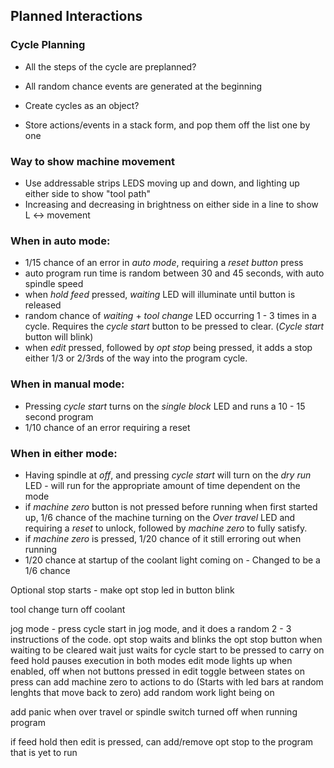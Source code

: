## Planned Interactions


### Cycle Planning

- All the steps of the cycle are preplanned?
- All random chance events are generated at the beginning
- Create cycles as an object?

- Store actions/events in a stack form, and pop them off the list one by one


### Way to show machine movement

- Use addressable strips LEDS moving up and down, and lighting up either side to show "tool path"
- Increasing and decreasing in brightness on either side in a line to show L <-> movement


### When in auto mode:
 
 - 1/15 chance of an error in *auto mode*, requiring a *reset button* press
 - auto program run time is random between 30 and 45 seconds, with auto spindle speed
 - when *hold feed* pressed, *waiting* LED will illuminate until button is released
 - random chance of *waiting* + *tool change* LED occurring 1 - 3 times in a cycle. Requires the *cycle start* button to be pressed to clear. (*Cycle start* button will blink)
 - when *edit* pressed, followed by *opt stop* being pressed, it adds a stop either 1/3 or 2/3rds of the way into the program cycle.

### When in manual mode:

- Pressing *cycle start* turns on the *single block* LED and runs a 10 - 15 second program
- 1/10 chance of an error requiring a reset

### When in either mode: 

- Having spindle at *off*, and pressing *cycle start* will turn on the *dry run* LED - will run for the appropriate amount of time dependent on the mode
 - if *machine zero* button is not pressed before running when first started up, 1/6 chance of the machine turning on the *Over travel* LED and requiring a *reset* to unlock, followed by *machine zero* to fully satisfy.
 - if *machine zero* is pressed, 1/20 chance of it still erroring out when running 
 - 1/20 chance at startup of the coolant light coming on - Changed to be a 1/6 chance


 Optional stop starts - make opt stop led in button blink

 tool change turn off coolant

 jog mode - press cycle start in jog mode, and it does a random 2 - 3 instructions of the code.
 opt stop waits and blinks the opt stop button when waiting to be cleared
 wait just waits for cycle start to be pressed to carry on
 feed hold pauses execution in both modes
 edit mode lights up when enabled, off when not
 buttons pressed in edit toggle between states on press
 can add machine zero to actions to do (Starts with led bars at random lenghts that move back to zero)
 add random work light being on

 add panic when over travel or spindle switch turned off when running program

 if feed hold then edit is pressed, can add/remove opt stop to the program that is yet to run